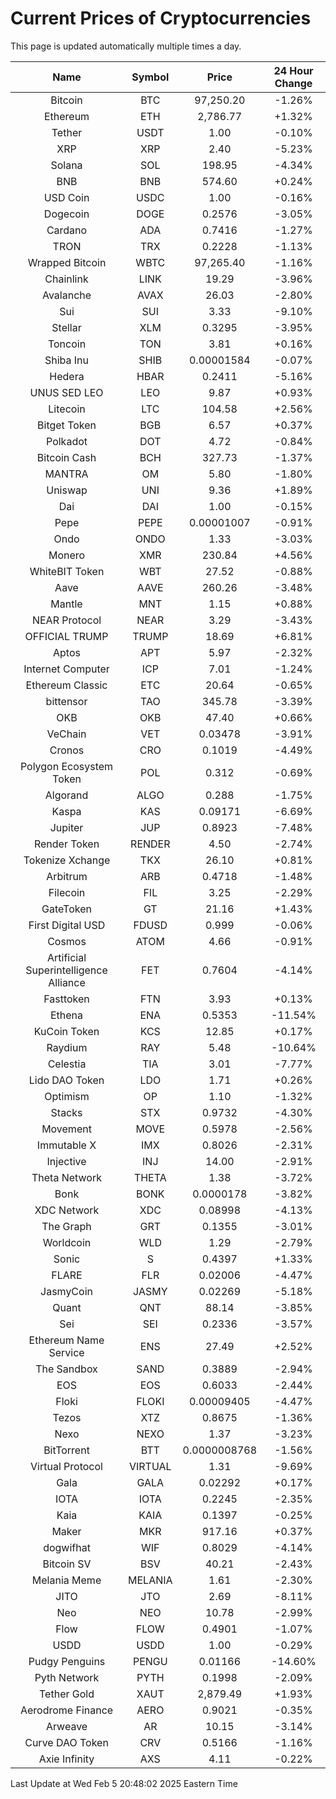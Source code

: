 # Current Prices of Cryptocurrencies
This page is updated automatically multiple times a day.

| Name | Symbol | Price | 24 Hour Change |
| :---: |:---:| :---: | :---: |
| Bitcoin | BTC | 97,250.20 | -1.26% |
| Ethereum | ETH | 2,786.77 | +1.32% |
| Tether | USDT | 1.00 | -0.10% |
| XRP | XRP | 2.40 | -5.23% |
| Solana | SOL | 198.95 | -4.34% |
| BNB | BNB | 574.60 | +0.24% |
| USD Coin | USDC | 1.00 | -0.16% |
| Dogecoin | DOGE | 0.2576 | -3.05% |
| Cardano | ADA | 0.7416 | -1.27% |
| TRON | TRX | 0.2228 | -1.13% |
| Wrapped Bitcoin | WBTC | 97,265.40 | -1.16% |
| Chainlink | LINK | 19.29 | -3.96% |
| Avalanche | AVAX | 26.03 | -2.80% |
| Sui | SUI | 3.33 | -9.10% |
| Stellar | XLM | 0.3295 | -3.95% |
| Toncoin | TON | 3.81 | +0.16% |
| Shiba Inu | SHIB | 0.00001584 | -0.07% |
| Hedera | HBAR | 0.2411 | -5.16% |
| UNUS SED LEO | LEO | 9.87 | +0.93% |
| Litecoin | LTC | 104.58 | +2.56% |
| Bitget Token | BGB | 6.57 | +0.37% |
| Polkadot | DOT | 4.72 | -0.84% |
| Bitcoin Cash | BCH | 327.73 | -1.37% |
| MANTRA | OM | 5.80 | -1.80% |
| Uniswap | UNI | 9.36 | +1.89% |
| Dai | DAI | 1.00 | -0.15% |
| Pepe | PEPE | 0.00001007 | -0.91% |
| Ondo | ONDO | 1.33 | -3.03% |
| Monero | XMR | 230.84 | +4.56% |
| WhiteBIT Token | WBT | 27.52 | -0.88% |
| Aave | AAVE | 260.26 | -3.48% |
| Mantle | MNT | 1.15 | +0.88% |
| NEAR Protocol | NEAR | 3.29 | -3.43% |
| OFFICIAL TRUMP | TRUMP | 18.69 | +6.81% |
| Aptos | APT | 5.97 | -2.32% |
| Internet Computer | ICP | 7.01 | -1.24% |
| Ethereum Classic | ETC | 20.64 | -0.65% |
| bittensor | TAO | 345.78 | -3.39% |
| OKB | OKB | 47.40 | +0.66% |
| VeChain | VET | 0.03478 | -3.91% |
| Cronos | CRO | 0.1019 | -4.49% |
| Polygon Ecosystem Token | POL | 0.312 | -0.69% |
| Algorand | ALGO | 0.288 | -1.75% |
| Kaspa | KAS | 0.09171 | -6.69% |
| Jupiter | JUP | 0.8923 | -7.48% |
| Render Token | RENDER | 4.50 | -2.74% |
| Tokenize Xchange | TKX | 26.10 | +0.81% |
| Arbitrum | ARB | 0.4718 | -1.48% |
| Filecoin | FIL | 3.25 | -2.29% |
| GateToken | GT | 21.16 | +1.43% |
| First Digital USD | FDUSD | 0.999 | -0.06% |
| Cosmos | ATOM | 4.66 | -0.91% |
| Artificial Superintelligence Alliance | FET | 0.7604 | -4.14% |
| Fasttoken | FTN | 3.93 | +0.13% |
| Ethena | ENA | 0.5353 | -11.54% |
| KuCoin Token | KCS | 12.85 | +0.17% |
| Raydium | RAY | 5.48 | -10.64% |
| Celestia | TIA | 3.01 | -7.77% |
| Lido DAO Token | LDO | 1.71 | +0.26% |
| Optimism | OP | 1.10 | -1.32% |
| Stacks | STX | 0.9732 | -4.30% |
| Movement | MOVE | 0.5978 | -2.56% |
| Immutable X | IMX | 0.8026 | -2.31% |
| Injective | INJ | 14.00 | -2.91% |
| Theta Network | THETA | 1.38 | -3.72% |
| Bonk | BONK | 0.0000178 | -3.82% |
| XDC Network | XDC | 0.08998 | -4.13% |
| The Graph | GRT | 0.1355 | -3.01% |
| Worldcoin | WLD | 1.29 | -2.79% |
| Sonic | S | 0.4397 | +1.33% |
| FLARE | FLR | 0.02006 | -4.47% |
| JasmyCoin | JASMY | 0.02269 | -5.18% |
| Quant | QNT | 88.14 | -3.85% |
| Sei | SEI | 0.2336 | -3.57% |
| Ethereum Name Service | ENS | 27.49 | +2.52% |
| The Sandbox | SAND | 0.3889 | -2.94% |
| EOS | EOS | 0.6033 | -2.44% |
| Floki | FLOKI | 0.00009405 | -4.47% |
| Tezos | XTZ | 0.8675 | -1.36% |
| Nexo | NEXO | 1.37 | -3.23% |
| BitTorrent | BTT | 0.0000008768 | -1.56% |
| Virtual Protocol | VIRTUAL | 1.31 | -9.69% |
| Gala | GALA | 0.02292 | +0.17% |
| IOTA | IOTA | 0.2245 | -2.35% |
| Kaia | KAIA | 0.1397 | -0.25% |
| Maker | MKR | 917.16 | +0.37% |
| dogwifhat | WIF | 0.8029 | -4.14% |
| Bitcoin SV | BSV | 40.21 | -2.43% |
| Melania Meme | MELANIA | 1.61 | -2.30% |
| JITO | JTO | 2.69 | -8.11% |
| Neo | NEO | 10.78 | -2.99% |
| Flow | FLOW | 0.4901 | -1.07% |
| USDD | USDD | 1.00 | -0.29% |
| Pudgy Penguins | PENGU | 0.01166 | -14.60% |
| Pyth Network | PYTH | 0.1998 | -2.09% |
| Tether Gold | XAUT | 2,879.49 | +1.93% |
| Aerodrome Finance | AERO | 0.9021 | -0.35% |
| Arweave | AR | 10.15 | -3.14% |
| Curve DAO Token | CRV | 0.5166 | -1.16% |
| Axie Infinity | AXS | 4.11 | -0.22% |

Last Update at Wed Feb  5 20:48:02 2025 Eastern Time